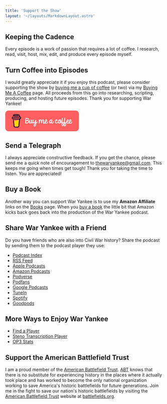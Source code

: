```yaml
---
title: 'Support the Show'
layout: '~/layouts/MarkdownLayout.astro'
---
```


## Keeping the Cadence

Every episode is a work of passion that requires a lot of coffee. I research, read, visit, host, mix, edit, and produce every episode myself.

## Turn Coffee into Episodes

I would greatly appreciate it if you enjoy this podcast, please consider supporting the show by <a href="https://www.buymeacoffee.com/waryankee" target="_blank">buying me a cup of coffee</a> (or two) via my <a href="https://www.buymeacoffee.com/waryankee" target="_blank">Buying Me A Coffee</a> page. All proceeds from this go into researching, scripting, producing, and hosting future episodes. Thank you for supporting War Yankee!

<a href="https://www.buymeacoffee.com/waryankee" target="_blank"><img src="../assets/images/coffee.png" alt="Buy Me A Coffee"></a>

## Send a Telegraph

I always appreciate constructive feedback. If you get the chance, please send me a quick note of encouragement to <a href="mailto:thewaryankee@gmail.com" target="_blank">thewaryankee@gmail.com</a>. This keeps me going when times get tough! Thank you for taking the time to listen. You are appreciated!

## Buy a Book

Another way you can support War Yankee is to use my **Amazon Affiliate** links on the [Books](/books) page. When you [buy a book](/books) the little bit that Amazon kicks back goes back into the production of the War Yankee podcast.

## Share War Yankee with a Friend

Do you have friends who are also into Civil War history? Share the podcast by sending them to the podcast player they use:

- [Podcast Index](https://podcastindex.org/podcast/452056)
- [RSS Feed](https://storage.googleapis.com/feeds.oncetold.net/80000013.rss)
- [Apple Podcasts](https://podcasts.apple.com/us/podcast/war-yankee-overland/id1522169260)
- [Amazon Podcasts](https://music.amazon.com/podcasts/992ad074-6693-4521-b97e-fb46ecfb10fa/war-yankee---overland)
- [Podverse](https://podverse.fm/podcast/RuqE6R8WRj3)
- [Podfans](https://podverse.fm/podcast/RuqE6R8WRj3)
- [Google Podcasts](https://podcasts.google.com/feed/aHR0cHM6Ly93YXJ5YW5rZWUubGlic3luLmNvbS9yc3M)
- [TuneIn](https://tunein.com/podcasts/Education-Podcasts/War-Yankee-p1345650/)
- [Spotify](https://open.spotify.com/show/0ZUjVf8xGNunKioJR2nGes)
- [Goodpods](https://goodpods.com/podcasts/war-yankee-overland-118398)

## More Ways to Enjoy War Yankee

- [Find a Player](https://podnews.net/podcast/i7h7d)
- [Steno Transcription Player](https://www.steno.fm/show/a6f0272c-6f75-5503-845a-cc8966a63bec)
- [OP3 Stats](https://op3.dev/show/a6f0272c-6f75-5503-845a-cc8966a63bec)

## Support the American Battlefield Trust

I am a proud member of the [American Battlefield Trust](https://battlefields.org). [ABT](https://battlefields.org) knows that there is no substitute for experiencing history in the places where it actually took place and has worked to become the only national organization working to save America's historic battlefields for future generations. Join me in the fight to save our nation's historic battlefields by visiting the [American Battlefield Trust](https://battlefields.org) website at [battlefields.org](https://battlefields.org).
